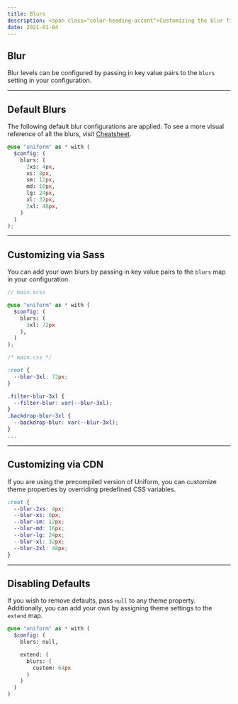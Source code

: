```yaml
---
title: Blurs
description: <span class="color-heading-accent">Customizing the blur filter</span> setting in Uniform CSS
date: 2021-01-04
---
```


## Blur

Blur levels can be configured by passing in key value pairs to the `blurs` setting in your configuration.



---

## Default Blurs

The following default blur configurations are applied. To see a more visual reference of all the blurs, visit [Cheatsheet](/cheatsheet/blurs).

```scss
@use "uniform" as * with (
  $config: (
    blurs: (
      2xs: 4px,
      xs: 8px,
      sm: 12px,
      md: 16px,
      lg: 24px,
      xl: 32px,
      2xl: 48px,
    )
  )
);
```

---

## Customizing via Sass

You can add your own blurs by passing in key value pairs to the `blurs` map in your configuration.

```scss
// main.scss

@use "uniform" as * with (
  $config: (
    blurs: (
      3xl: 72px
    ),
  )
);
```

```css
/* main.css */

:root {
  --blur-3xl: 72px;
}

.filter-blur-3xl {
  --filter-blur: var(--blur-3xl);
}
.backdrop-blur-3xl {
  --backdrop-blur: var(--blur-3xl);
}
...
```

---

## Customizing via CDN

If you are using the precompiled version of Uniform, you can customize theme properties by overriding predefined CSS variables. 

```css
:root {
  --blur-2xs: 4px;
  --blur-xs: 8px;
  --blur-sm: 12px;
  --blur-md: 16px;
  --blur-lg: 24px;
  --blur-xl: 32px;
  --blur-2xl: 48px;
}
```

---

## Disabling Defaults

If you wish to remove defaults, pass `null` to any theme property. Additionally, you can add your own by assigning theme settings to the `extend` map.

```scss
@use "uniform" as * with (
  $config: (
    blurs: null,

    extend: (
      blurs: (
        custom: 64px
      )
    )
  )
)
